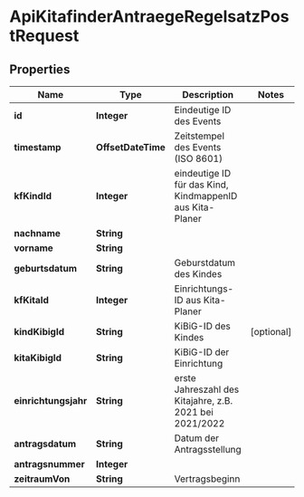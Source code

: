 

# ApiKitafinderAntraegeRegelsatzPostRequest


## Properties

| Name | Type | Description | Notes |
|------------ | ------------- | ------------- | -------------|
|**id** | **Integer** | Eindeutige ID des Events |  |
|**timestamp** | **OffsetDateTime** | Zeitstempel des Events (ISO 8601) |  |
|**kfKindId** | **Integer** | eindeutige ID für das Kind, KindmappenID aus Kita-Planer |  |
|**nachname** | **String** |  |  |
|**vorname** | **String** |  |  |
|**geburtsdatum** | **String** | Geburstdatum des Kindes |  |
|**kfKitaId** | **Integer** | Einrichtungs-ID aus Kita-Planer |  |
|**kindKibigId** | **String** | KiBiG-ID des Kindes |  [optional] |
|**kitaKibigId** | **String** | KiBiG-ID der Einrichtung |  |
|**einrichtungsjahr** | **String** | erste Jahreszahl des Kitajahre, z.B. 2021 bei 2021/2022 |  |
|**antragsdatum** | **String** | Datum der Antragsstellung |  |
|**antragsnummer** | **Integer** |  |  |
|**zeitraumVon** | **String** | Vertragsbeginn |  |



